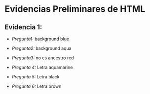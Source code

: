 # Evidencias Preliminares de HTML 

## Evidencia 1:

- *Pregunta1:* background blue

- *Pregunta2:* background aqua 

- *Pregunta3:* no es ancestro red

- *Pregunta 4:* Letra aquamarine

- *Pregunta 5:* Letra black

- *Pregunta 6:* Letra brown